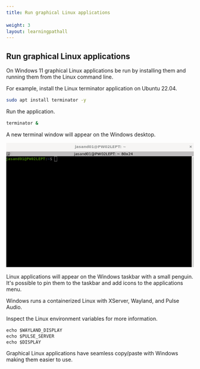 ```yaml
---
title: Run graphical Linux applications

weight: 3
layout: learningpathall
---
```


## Run graphical Linux applications

On Windows 11 graphical Linux applications be run by installing them and running them from the Linux command line.

For example, install the Linux terminator application on Ubuntu 22.04.

```bash
sudo apt install terminator -y
```

Run the application.

```bash
terminator &
```

A new terminal window will appear on the Windows desktop. 

![Running terminator #center](wsl-terminator.png)

Linux applications will appear on the Windows taskbar with a small penguin. It's possible to pin them to the taskbar and add icons to the applications menu.

Windows runs a containerized Linux with XServer, Wayland, and Pulse Audio. 

Inspect the Linux environment variables for more information.

```console
echo $WAYLAND_DISPLAY
echo $PULSE_SERVER
echo $DISPLAY
```
Graphical Linux applications have seamless copy/paste with Windows making them easier to use.
